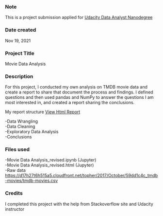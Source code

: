 ### Note
This is a project submission applied for
<a href="https://www.udacity.com/course/data-analyst-nanodegree--nd002" target="_blank">Udacity Data Analyst Nanodegree</a><br />

### Date created
Nov 19, 2021

### Project Title
Movie Data Analysis

### Description
For this project, I conducted my own analysis on TMDB movie data and create a report to share that document the process and findings. I defined questions and then used pandas and NumPy to answer the questions I am most interested in, and created a report sharing the conclusions.

My report structure
<a href="https://htmlpreview.github.io/?https://github.com/royyong25/udacity-movie-data-analysis/blob/master/Movie%20Data%20Analysis_revised.html" target="_blank">View Html Report</a><br />

-Data Wrangling <br />
-Data Cleaning <br />
-Exploratory Data Analysis <br />
-Conclusions <br />

### Files used
-Movie Data Analysis_revised.ipynb (Jupyter) <br />
-Movie Data Analysis_revised.html (Jupyter) <br />
-Raw data <br />
https://d17h27t6h515a5.cloudfront.net/topher/2017/October/59dd1c4c_tmdb-movies/tmdb-movies.csv

### Credits
I completed this project with the help from Stackoverflow site and Udacity instructor
